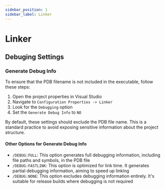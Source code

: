 ```yaml
---
sidebar_position: 1
sidebar_label: Linker
---
```


# Linker

## Debuging Settings

### Generate Debug Info

To ensure that the PDB filename is not included in the executable, follow these steps:

1. Open the project properties in Visual Studio
2. Navigate to ``Configuration Properties -> Linker``
3. Look for the ``Debugging`` option
4. Set the ``Generate Debug Info`` to ``NO``

By default, these settings should exclude the PDB file name.
This is a standard practice to avoid exposing sensitive information about the project structure.

#### Other Options for Generate Debug Info

- ``/DEBUG:FULL``: This option generates full debugging information, including file paths and symbols, in the PDB file
- ``/DEBUG:FASTLINK``: This option is optimized for link time. It generates partial debugging information, aiming to speed up linking
- ``/DEBUG:NONE``: This option excludes debugging information entirely. It's suitable for release builds where debugging is not required

